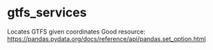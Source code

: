 # gtfs_services
Locates GTFS given coordinates
Good resource: https://pandas.pydata.org/docs/reference/api/pandas.set_option.html
